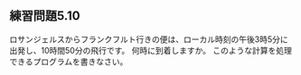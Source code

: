 ## 練習問題5.10

ロサンジェルスからフランクフルト行きの便は、ローカル時刻の午後3時5分に出発し、10時間50分の飛行です。
何時に到着しますか。
このような計算を処理できるプログラムを書きなさい。

